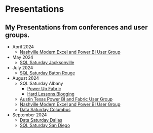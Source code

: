 # Presentations

## My Presentations from conferences and user groups.

* April 2024
  * [Nashville Modern Excel and Power BI User Group](https://github.com/thedaxshepherd/Presentations/blob/main/Events/UserGroups/2024/April/ExcelPowerBI/Nash2024_DataModeling_ExcelPowerBI.pdf)
* May 2024
  *  [SQL Saturday Jacksonville](https://github.com/thedaxshepherd/Presentations/blob/main/Events/SQL_Saturday/2024/May/Jacksonville/PowerUpFabric_SQLSATJAX2024.pdf)
* July 2024
  * [SQL Saturday Baton Rouge](https://github.com/thedaxshepherd/Presentations/blob/main/Events/SQL_Saturday/2024/July/BatonRouge/BR24_PowerBI-ThisIsTheWay.pdf)
* August 2024
  * SQL Saturday Albany
     * [Power Up Fabric](https://github.com/thedaxshepherd/Presentations/blob/main/Events/SQL_Saturday/2024/August/Albany/1.PowerUpFabric/Albany2024_PowerUpFabric.pdf)
     * [Hard Lessons Blogging](https://github.com/thedaxshepherd/Presentations/blob/main/Events/SQL_Saturday/2024/August/Albany/2.LessonsAboutBlogging/Albany2024_Blog.pdf)
  * [Austin Texas Power BI and Fabric User Group](https://github.com/thedaxshepherd/Presentations/blob/main/Events/UserGroups/2024/August/AustinPowerBI_Fabric/Austin2024_PowerUpFabric.pdf)
  * [Nashville Modern Excel and Power BI User Group](https://github.com/thedaxshepherd/Presentations/blob/main/Events/UserGroups/2024/August/NashvilleExcel_PowerBI/NashvillePowerBI2024_PowerUpFabric.pdf)
  * [Data Saturday Columbus](https://github.com/thedaxshepherd/Presentations/blob/main/Events/Data_Saturday/2024/August/Columbus/Columbus2024_PowerUpFabric.pdf)
* September 2024
  * [Data Saturday Dallas](https://github.com/thedaxshepherd/Presentations/blob/main/Events/Data_Saturday/2024/September/Dallas/Dallas2024_PowerUpFabric.pdf) 
  * [SQL Saturday San Diego](https://github.com/thedaxshepherd/Presentations/blob/main/Events/SQL_Saturday/2024/September/SanDiego/SanDiego2024_PowerUpFabric.pdf)
